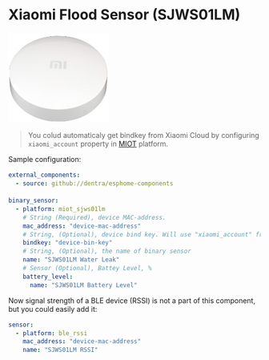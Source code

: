# Xiaomi Flood Sensor (SJWS01LM)

<img src="miot_sjws01lm.png" alt="SJWS01LM" width="200"/>

> You colud automaticaly get bindkey from Xiaomi Cloud by configuring `xiaomi_account` property in [MIOT](../miot/) platform.

Sample configuration:
```yaml
external_components:
  - source: github://dentra/esphome-components

binary_sensor:
  - platform: miot_sjws01lm
    # String (Required), device MAC-address.
    mac_address: "device-mac-address"
    # String, (Optional), device bind key. Will use "xiaomi_account" from "miot" if absent to automaticaly get the bindkey.
    bindkey: "device-bin-key"
    # String, (Optional), the name of binary sensor
    name: "SJWS01LM Water Leak"
    # Sensor (Optional), Battey Level, %
    battery_level:
      name: "SJWS01LM Battery Level"
```

Now signal strength of a BLE device (RSSI) is not a part of this component, but you could easily add it:
```yaml
sensor:
  - platform: ble_rssi
    mac_address: "device-mac-address"
    name: "SJWS01LM RSSI"
```

